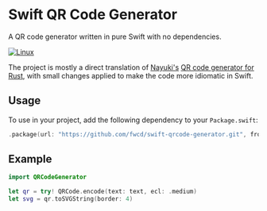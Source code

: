 # Swift QR Code Generator
A QR code generator written in pure Swift with no dependencies.

[![Linux](https://github.com/fwcd/swift-qrcode-generator/workflows/Linux/badge.svg)](https://github.com/fwcd/swift-qrcode-generator/actions)

The project is mostly a direct translation of [Nayuki's](https://github.com/nayuki/) [QR code generator for Rust](https://github.com/nayuki/QR-Code-generator/tree/master/rust), with small changes applied to make the code more idiomatic in Swift.

## Usage
To use in your project, add the following dependency to your `Package.swift`:

```swift
.package(url: "https://github.com/fwcd/swift-qrcode-generator.git", from: "0.0.1")
```

## Example
```swift
import QRCodeGenerator

let qr = try! QRCode.encode(text: text, ecl: .medium)
let svg = qr.toSVGString(border: 4)
```
